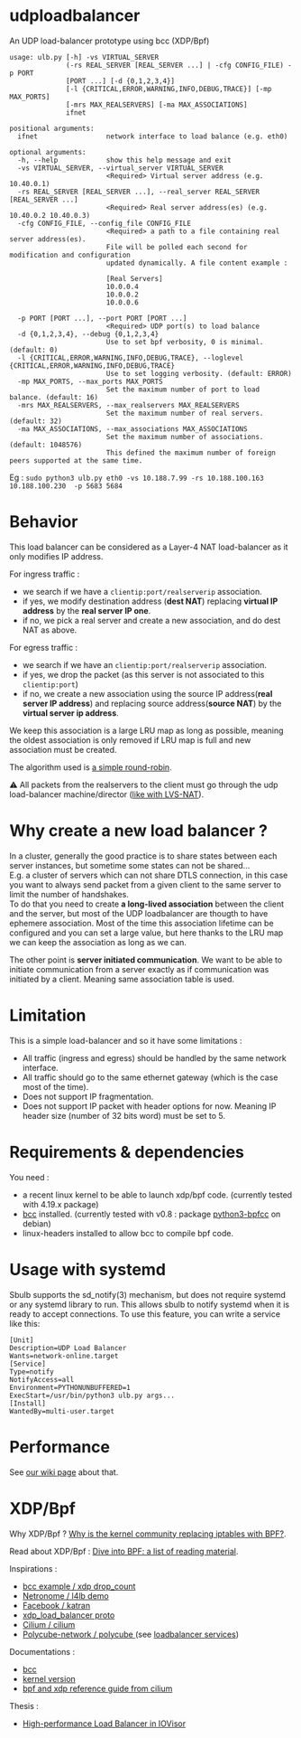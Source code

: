 # udploadbalancer
An UDP load-balancer prototype using bcc (XDP/Bpf)

```
usage: ulb.py [-h] -vs VIRTUAL_SERVER
              (-rs REAL_SERVER [REAL_SERVER ...] | -cfg CONFIG_FILE) -p PORT
              [PORT ...] [-d {0,1,2,3,4}]
              [-l {CRITICAL,ERROR,WARNING,INFO,DEBUG,TRACE}] [-mp MAX_PORTS]
              [-mrs MAX_REALSERVERS] [-ma MAX_ASSOCIATIONS]
              ifnet

positional arguments:
  ifnet                 network interface to load balance (e.g. eth0)

optional arguments:
  -h, --help            show this help message and exit
  -vs VIRTUAL_SERVER, --virtual_server VIRTUAL_SERVER
                        <Required> Virtual server address (e.g. 10.40.0.1)
  -rs REAL_SERVER [REAL_SERVER ...], --real_server REAL_SERVER [REAL_SERVER ...]
                        <Required> Real server address(es) (e.g. 10.40.0.2 10.40.0.3)
  -cfg CONFIG_FILE, --config_file CONFIG_FILE
                        <Required> a path to a file containing real server address(es). 
                        File will be polled each second for modification and configuration
                        updated dynamically. A file content example :
                        
                        [Real Servers]
                        10.0.0.4
                        10.0.0.2
                        10.0.0.6
                        
  -p PORT [PORT ...], --port PORT [PORT ...]
                        <Required> UDP port(s) to load balance
  -d {0,1,2,3,4}, --debug {0,1,2,3,4}
                        Use to set bpf verbosity, 0 is minimal. (default: 0)
  -l {CRITICAL,ERROR,WARNING,INFO,DEBUG,TRACE}, --loglevel {CRITICAL,ERROR,WARNING,INFO,DEBUG,TRACE}
                        Use to set logging verbosity. (default: ERROR)
  -mp MAX_PORTS, --max_ports MAX_PORTS
                        Set the maximum number of port to load balance. (default: 16)
  -mrs MAX_REALSERVERS, --max_realservers MAX_REALSERVERS
                        Set the maximum number of real servers. (default: 32)
  -ma MAX_ASSOCIATIONS, --max_associations MAX_ASSOCIATIONS
                        Set the maximum number of associations. (default: 1048576)
                        This defined the maximum number of foreign peers supported at the same time.
```
Eg : `sudo python3 ulb.py eth0 -vs 10.188.7.99 -rs 10.188.100.163 10.188.100.230  -p 5683 5684
`

# Behavior
This load balancer can be considered as a Layer-4 NAT load-balancer as it only modifies IP address.

For ingress traffic : 
- we search if we have a `clientip:port/realserverip` association.
- if yes, we modify destination address (**dest NAT**) replacing **virtual IP address** by the **real server IP one**.
- if no, we pick a real server and create a new association, and do dest NAT as above.

For egress traffic :
- we search if we have an `clientip:port/realserverip` association.
- if yes, we drop the packet (as this server is not associated to this `clientip:port`)
- if no, we create a new association using the source IP address(**real server IP address**) and replacing source address(**source NAT**) by the **virtual server ip address**.

We keep this association is a large LRU map as long as possible, meaning the oldest association is only removed if LRU map is full and new association must be created.

The algorithm used is [a simple round-robin](https://github.com/sbernard31/udploadbalancer/issues/8).

:warning: All packets from the realservers to the client must go through the udp load-balancer machine/director ([like with LVS-NAT](http://www.austintek.com/LVS/LVS-HOWTO/HOWTO/LVS-HOWTO.LVS-NAT.html#NAT_default_gw)).

# Why create a new load balancer ?
In a cluster, generally the good practice is to share states between each server instances, but sometime some states can not be shared...  
E.g. a cluster of servers which can not share DTLS connection, in this case you want to always send packet from a given client to the same server to limit the number of handshakes.  
To do that you need to create **a long-lived association** between the client and the server, but most of the UDP loadbalancer are thougth to have ephemere association. Most of the time this association lifetime can be configured and you can set a large value, but here thanks to the LRU map we can keep the association as long as we can.

The other point is **server initiated communication**. We want to be able to initiate communication from a server exactly as if communication was initiated by a client. Meaning same association table is used.

# Limitation
This is a simple load-balancer and so it have some limitations :

- All traffic (ingress and egress) should be handled by the same network interface.
- All traffic should go to the same ethernet gateway (which is the case most of the time).
- Does not support IP fragmentation.
- Does not support IP packet with header options for now. Meaning IP header size (number of 32 bits word) must be set to 5.

# Requirements & dependencies
You need : 
 - a recent linux kernel to be able to launch xdp/bpf code. (currently tested with 4.19.x package)
 - [bcc](https://github.com/iovisor/bcc) installed. (currently tested with v0.8 : package [python3-bpfcc](https://packages.debian.org/search?suite=all&section=all&arch=any&searchon=names&keywords=python3-bpfcc) on debian)
 - linux-headers installed to allow bcc to compile bpf code.

# Usage with systemd

Sbulb supports the sd_notify(3) mechanism, but does not require systemd or any systemd library to run. This allows sbulb to notify systemd when it is ready to accept connections. To use this feature, you can write a service like this:

    [Unit]
    Description=UDP Load Balancer
    Wants=network-online.target
    [Service]
    Type=notify
    NotifyAccess=all
    Environment=PYTHONUNBUFFERED=1
    ExecStart=/usr/bin/python3 ulb.py args...
    [Install]
    WantedBy=multi-user.target

# Performance 
See [our wiki page](https://github.com/AirVantage/sbulb/wiki/Benchmark) about that.
 
# XDP/Bpf

Why XDP/Bpf ? [Why is the kernel community replacing iptables with BPF?](https://cilium.io/blog/2018/04/17/why-is-the-kernel-community-replacing-iptables/).

Read about XDP/Bpf : [Dive into BPF: a list of reading material](https://qmonnet.github.io/whirl-offload/2016/09/01/dive-into-bpf/).

Inspirations :
- [bcc example / xdp drop_count](https://github.com/iovisor/bcc/blob/master/examples/networking/xdp/xdp_drop_count.py)
- [Netronome / l4lb demo](https://github.com/Netronome/bpf-samples/tree/master/l4lb)
- [Facebook / katran](https://github.com/facebookincubator/katran)
- [xdp_load_balancer proto](https://gist.github.com/summerwind/080750455a396a1b1ba78938b3178f6b)
- [Cilium / cilium](https://github.com/cilium/cilium)
- [Polycube-network / polycube ](https://github.com/polycube-network/polycube) (see [loadbalancer services](https://github.com/polycube-network/polycube/tree/master/src/services))

Documentations :
 - [bcc](https://github.com/iovisor/bcc/blob/master/docs/reference_guide.md)
 - [kernel version](https://github.com/iovisor/bcc/blob/master/docs/kernel-versions.md)
 - [bpf and xdp reference guide from cilium](https://cilium.readthedocs.io/en/v1.5/bpf/)
 
Thesis : 
 - [High-performance Load Balancer in IOVisor](https://webthesis.biblio.polito.it/7498/1/tesi.pdf)

